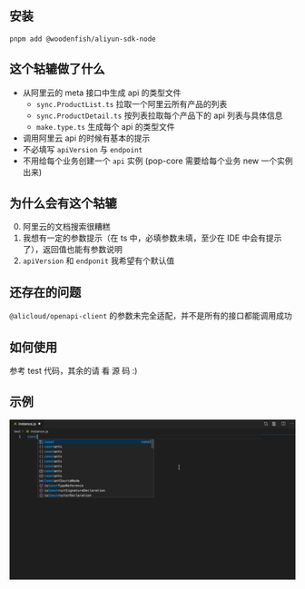 ## 安装

```
pnpm add @woodenfish/aliyun-sdk-node
```

## 这个轱辘做了什么

- 从阿里云的 meta 接口中生成 api 的类型文件
  - `sync.ProductList.ts` 拉取一个阿里云所有产品的列表
  - `sync.ProductDetail.ts` 按列表拉取每个产品下的 api 列表与具体信息
  - `make.type.ts` 生成每个 api 的类型文件
- 调用阿里云 api 的时候有基本的提示
- 不必填写 `apiVersion` 与 `endpoint`
- 不用给每个业务创建一个 `api` 实例 (pop-core 需要给每个业务 new 一个实例出来)

## 为什么会有这个轱辘

0. 阿里云的文档搜索很糟糕
1. 我想有一定的参数提示（在 ts 中，必填参数未填，至少在 IDE 中会有提示了），返回值也能有参数说明
2. `apiVersion` 和 `endponit` 我希望有个默认值

## 还存在的问题

`@alicloud/openapi-client` 的参数未完全适配，并不是所有的接口都能调用成功

## 如何使用

参考 test 代码，其余的请 看 源 码 :)

## 示例

![instance demo](static/test.instance.gif)
